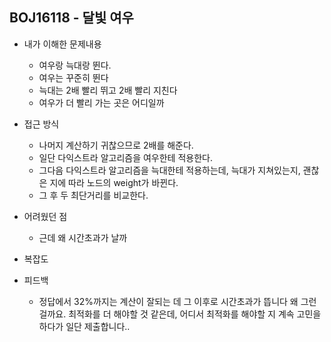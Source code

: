 ## BOJ16118 - 달빛 여우

- 내가 이해한 문제내용
  - 여우랑 늑대랑 뛴다.
  - 여우는 꾸준히 뛴다
  - 늑대는 2배 빨리 뛰고 2배 빨리 지친다
  - 여우가 더 빨리 가는 곳은 어디일까
- 접근 방식
  - 나머지 계산하기 귀찮으므로 2배를 해준다.
  - 일단 다익스트라 알고리즘을 여우한테 적용한다.
  - 그다음 다익스트라 알고리즘을 늑대한테 적용하는데, 늑대가 지쳐있는지, 괜찮은 지에 따라 노드의 weight가 바뀐다.
  - 그 후 두 최단거리를 비교한다.
- 어려웠던 점
  - 근데 왜 시간초과가 날까
- 복잡도
- 피드백
  
  - 정답에서 32%까지는 계산이 잘되는 데 그 이후로 시간초과가 뜹니다 왜 그런걸까요. 최적화를 더 해야할 것 같은데, 어디서 최적화를 해야할 지 계속 고민을 하다가 일단 제출합니다..